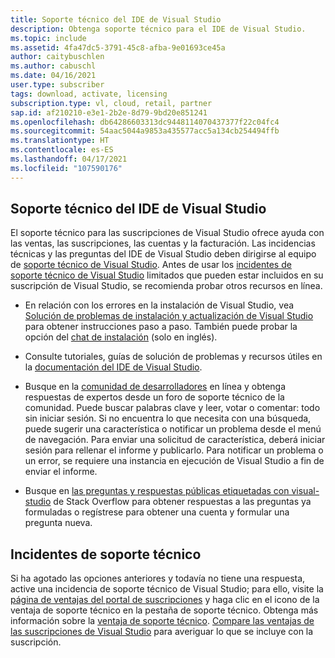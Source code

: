 ```yaml
---
title: Soporte técnico del IDE de Visual Studio
description: Obtenga soporte técnico para el IDE de Visual Studio.
ms.topic: include
ms.assetid: 4fa47dc5-3791-45c8-afba-9e01693ce45a
author: caitybuschlen
ms.author: cabuschl
ms.date: 04/16/2021
user.type: subscriber
tags: download, activate, licensing
subscription.type: vl, cloud, retail, partner
sap.id: af210210-e3e1-2b2e-8d79-9bd20e851241
ms.openlocfilehash: db64286603313dc9448114070437377f22c04fc4
ms.sourcegitcommit: 54aac5044a9853a435577acc5a134cb254494ffb
ms.translationtype: HT
ms.contentlocale: es-ES
ms.lasthandoff: 04/17/2021
ms.locfileid: "107590176"
---
```

## <a name="visual-studio-ide-technical-support"></a>Soporte técnico del IDE de Visual Studio 

El soporte técnico para las suscripciones de Visual Studio ofrece ayuda con las ventas, las suscripciones, las cuentas y la facturación. Las incidencias técnicas y las preguntas del IDE de Visual Studio deben dirigirse al equipo de [soporte técnico de Visual Studio](https://visualstudio.microsoft.com/vs/support/). Antes de usar los [incidentes de soporte técnico de Visual Studio](https://docs.microsoft.com/visualstudio/subscriptions/vs-tech-support) limitados que pueden estar incluidos en su suscripción de Visual Studio, se recomienda probar otros recursos en línea.

- En relación con los errores en la instalación de Visual Studio, vea [Solución de problemas de instalación y actualización de Visual Studio](https://docs.microsoft.com/visualstudio/install/troubleshooting-installation-issues) para obtener instrucciones paso a paso. También puede probar la opción del [chat de instalación](https://visualstudio.microsoft.com/vs/support/#talktous) (solo en inglés).

- Consulte tutoriales, guías de solución de problemas y recursos útiles en la [documentación del IDE de Visual Studio](https://docs.microsoft.com/visualstudio/ide/). 

- Busque en la [comunidad de desarrolladores](https://developercommunity.visualstudio.com/) en línea y obtenga respuestas de expertos desde un foro de soporte técnico de la comunidad. Puede buscar palabras clave y leer, votar o comentar: todo sin iniciar sesión. Si no encuentra lo que necesita con una búsqueda, puede sugerir una característica o notificar un problema desde el menú de navegación. Para enviar una solicitud de característica, deberá iniciar sesión para rellenar el informe y publicarlo. Para notificar un problema o un error, se requiere una instancia en ejecución de Visual Studio a fin de enviar el informe.  

- Busque en [las preguntas y respuestas públicas etiquetadas con visual-studio](https://stackoverflow.com/questions/tagged/visual-studio?tab=Newest) de Stack Overflow para obtener respuestas a las preguntas ya formuladas o regístrese para obtener una cuenta y formular una pregunta nueva.  

## <a name="technical-support-incidents"></a>Incidentes de soporte técnico 

Si ha agotado las opciones anteriores y todavía no tiene una respuesta, active una incidencia de soporte técnico de Visual Studio; para ello, visite la [página de ventajas del portal de suscripciones](https://my.visualstudio.com/Benefits) y haga clic en el icono de la ventaja de soporte técnico en la pestaña de soporte técnico. Obtenga más información sobre la [ventaja de soporte técnico](https://docs.microsoft.com/visualstudio/subscriptions/vs-tech-support). [Compare las ventajas de las suscripciones de Visual Studio](https://visualstudio.microsoft.com/vs/benefits/#azure?cat=visual-studio-enterprise-subscription) para averiguar lo que se incluye con la suscripción.